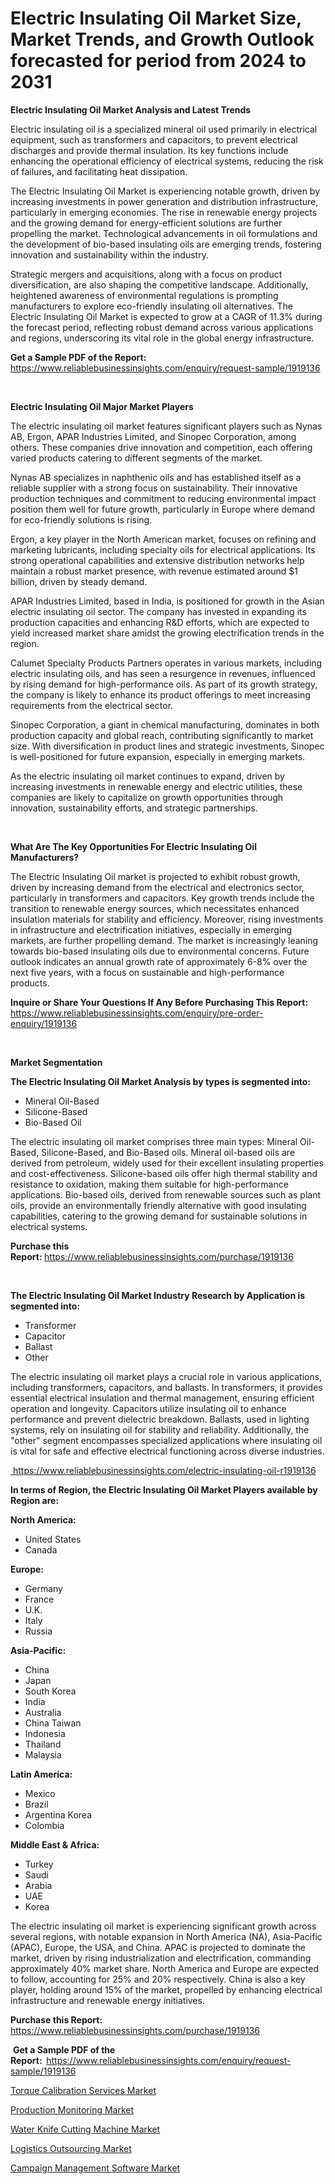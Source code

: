 <p><h1>Electric Insulating Oil Market Size, Market Trends, and Growth Outlook forecasted for period from 2024 to 2031</h1></p><p><strong>Electric Insulating Oil Market Analysis and Latest Trends</strong></p>
<p><p>Electric insulating oil is a specialized mineral oil used primarily in electrical equipment, such as transformers and capacitors, to prevent electrical discharges and provide thermal insulation. Its key functions include enhancing the operational efficiency of electrical systems, reducing the risk of failures, and facilitating heat dissipation.</p><p>The Electric Insulating Oil Market is experiencing notable growth, driven by increasing investments in power generation and distribution infrastructure, particularly in emerging economies. The rise in renewable energy projects and the growing demand for energy-efficient solutions are further propelling the market. Technological advancements in oil formulations and the development of bio-based insulating oils are emerging trends, fostering innovation and sustainability within the industry.</p><p>Strategic mergers and acquisitions, along with a focus on product diversification, are also shaping the competitive landscape. Additionally, heightened awareness of environmental regulations is prompting manufacturers to explore eco-friendly insulating oil alternatives. The Electric Insulating Oil Market is expected to grow at a CAGR of 11.3% during the forecast period, reflecting robust demand across various applications and regions, underscoring its vital role in the global energy infrastructure.</p></p>
<p><strong>Get a Sample PDF of the Report:&nbsp;</strong> <a href="https://www.reliablebusinessinsights.com/enquiry/request-sample/1919136?utm_campaign=1765&utm_medium=2&utm_source=Github&utm_content=ia&utm_term=24102024&utm_id=electric-insulating-oil">https://www.reliablebusinessinsights.com/enquiry/request-sample/1919136</a></p>
<p>&nbsp;</p>
<p><strong>Electric Insulating Oil Major Market Players</strong></p>
<p><p>The electric insulating oil market features significant players such as Nynas AB, Ergon, APAR Industries Limited, and Sinopec Corporation, among others. These companies drive innovation and competition, each offering varied products catering to different segments of the market.</p><p>Nynas AB specializes in naphthenic oils and has established itself as a reliable supplier with a strong focus on sustainability. Their innovative production techniques and commitment to reducing environmental impact position them well for future growth, particularly in Europe where demand for eco-friendly solutions is rising.</p><p>Ergon, a key player in the North American market, focuses on refining and marketing lubricants, including specialty oils for electrical applications. Its strong operational capabilities and extensive distribution networks help maintain a robust market presence, with revenue estimated around $1 billion, driven by steady demand.</p><p>APAR Industries Limited, based in India, is positioned for growth in the Asian electric insulating oil sector. The company has invested in expanding its production capacities and enhancing R&D efforts, which are expected to yield increased market share amidst the growing electrification trends in the region.</p><p>Calumet Specialty Products Partners operates in various markets, including electric insulating oils, and has seen a resurgence in revenues, influenced by rising demand for high-performance oils. As part of its growth strategy, the company is likely to enhance its product offerings to meet increasing requirements from the electrical sector.</p><p>Sinopec Corporation, a giant in chemical manufacturing, dominates in both production capacity and global reach, contributing significantly to market size. With diversification in product lines and strategic investments, Sinopec is well-positioned for future expansion, especially in emerging markets.</p><p>As the electric insulating oil market continues to expand, driven by increasing investments in renewable energy and electric utilities, these companies are likely to capitalize on growth opportunities through innovation, sustainability efforts, and strategic partnerships.</p></p>
<p>&nbsp;</p>
<p><strong>What Are The Key Opportunities For Electric Insulating Oil Manufacturers?</strong></p>
<p><p>The Electric Insulating Oil market is projected to exhibit robust growth, driven by increasing demand from the electrical and electronics sector, particularly in transformers and capacitors. Key growth trends include the transition to renewable energy sources, which necessitates enhanced insulation materials for stability and efficiency. Moreover, rising investments in infrastructure and electrification initiatives, especially in emerging markets, are further propelling demand. The market is increasingly leaning towards bio-based insulating oils due to environmental concerns. Future outlook indicates an annual growth rate of approximately 6-8% over the next five years, with a focus on sustainable and high-performance products.</p></p>
<p><strong>Inquire or Share Your Questions If Any Before Purchasing This Report:</strong> <a href="https://www.reliablebusinessinsights.com/enquiry/pre-order-enquiry/1919136?utm_campaign=1765&utm_medium=2&utm_source=Github&utm_content=ia&utm_term=24102024&utm_id=electric-insulating-oil">https://www.reliablebusinessinsights.com/enquiry/pre-order-enquiry/1919136</a></p>
<p>&nbsp;</p>
<p><strong>Market Segmentation</strong></p>
<p><strong>The Electric Insulating Oil Market Analysis by types is segmented into:</strong></p>
<p><ul><li>Mineral Oil-Based</li><li>Silicone-Based</li><li>Bio-Based Oil</li></ul></p>
<p><p>The electric insulating oil market comprises three main types: Mineral Oil-Based, Silicone-Based, and Bio-Based oils. Mineral oil-based oils are derived from petroleum, widely used for their excellent insulating properties and cost-effectiveness. Silicone-based oils offer high thermal stability and resistance to oxidation, making them suitable for high-performance applications. Bio-based oils, derived from renewable sources such as plant oils, provide an environmentally friendly alternative with good insulating capabilities, catering to the growing demand for sustainable solutions in electrical systems.</p></p>
<p><strong>Purchase this Report:&nbsp;</strong><a href="https://www.reliablebusinessinsights.com/purchase/1919136?utm_campaign=1765&utm_medium=2&utm_source=Github&utm_content=ia&utm_term=24102024&utm_id=electric-insulating-oil">https://www.reliablebusinessinsights.com/purchase/1919136</a></p>
<p>&nbsp;</p>
<p><strong>The Electric Insulating Oil Market Industry Research by Application is segmented into:</strong></p>
<p><ul><li>Transformer</li><li>Capacitor</li><li>Ballast</li><li>Other</li></ul></p>
<p><p>The electric insulating oil market plays a crucial role in various applications, including transformers, capacitors, and ballasts. In transformers, it provides essential electrical insulation and thermal management, ensuring efficient operation and longevity. Capacitors utilize insulating oil to enhance performance and prevent dielectric breakdown. Ballasts, used in lighting systems, rely on insulating oil for stability and reliability. Additionally, the "other" segment encompasses specialized applications where insulating oil is vital for safe and effective electrical functioning across diverse industries.</p></p>
<p><a href="https://www.reliablebusinessinsights.com/electric-insulating-oil-r1919136?utm_campaign=1765&utm_medium=2&utm_source=Github&utm_content=ia&utm_term=24102024&utm_id=electric-insulating-oil">&nbsp;https://www.reliablebusinessinsights.com/electric-insulating-oil-r1919136</a></p>
<p><strong>In terms of Region, the Electric Insulating Oil Market Players available by Region are:</strong></p>
<p>
    <p> <strong> North America: </strong>
        <ul>
            <li>United States</li>
            <li>Canada</li>
        </ul>
        </p> 
    <p> <strong> Europe: </strong>
        <ul>
            <li>Germany</li>
            <li>France</li>
            <li>U.K.</li>
            <li>Italy</li>
            <li>Russia</li>
        </ul>
        </p> 
    <p> <strong> Asia-Pacific: </strong>
        <ul>
            <li>China</li>
            <li>Japan</li>
            <li>South Korea</li>
            <li>India</li>
            <li>Australia</li>
            <li>China Taiwan</li>
            <li>Indonesia</li>
            <li>Thailand</li>
            <li>Malaysia</li>
        </ul>
        </p> 
    <p> <strong> Latin America: </strong>
        <ul>
            <li>Mexico</li>
            <li>Brazil</li>
            <li>Argentina Korea</li>
            <li>Colombia</li>
        </ul>
        </p> 
    <p> <strong> Middle East & Africa: </strong>
        <ul>
            <li>Turkey</li>
            <li>Saudi</li>
            <li>Arabia</li>
            <li>UAE</li>
            <li>Korea</li>
        </ul>
    </p>
    </p>
<p><p>The electric insulating oil market is experiencing significant growth across several regions, with notable expansion in North America (NA), Asia-Pacific (APAC), Europe, the USA, and China. APAC is projected to dominate the market, driven by rising industrialization and electrification, commanding approximately 40% market share. North America and Europe are expected to follow, accounting for 25% and 20% respectively. China is also a key player, holding around 15% of the market, propelled by enhancing electrical infrastructure and renewable energy initiatives.</p></p>
<p><strong>Purchase this Report: </strong><a href="https://www.reliablebusinessinsights.com/purchase/1919136?utm_campaign=1765&utm_medium=2&utm_source=Github&utm_content=ia&utm_term=24102024&utm_id=electric-insulating-oil">https://www.reliablebusinessinsights.com/purchase/1919136</a></p>
<p>&nbsp;<strong>Get a Sample PDF of the Report:&nbsp;&nbsp;</strong><a href="https://www.reliablebusinessinsights.com/enquiry/request-sample/1919136?utm_campaign=1765&utm_medium=2&utm_source=Github&utm_content=ia&utm_term=24102024&utm_id=electric-insulating-oil">https://www.reliablebusinessinsights.com/enquiry/request-sample/1919136</a></p>
<p><strong></strong></p>
<p><p><a href="https://www.linkedin.com/pulse/global-torque-calibration-services-market-focus-application-dwymf?utm_campaign=1765&utm_medium=2&utm_source=Github&utm_content=ia&utm_term=24102024&utm_id=electric-insulating-oil">Torque Calibration Services Market</a></p><p><a href="https://www.linkedin.com/pulse/global-production-monitoring-nexus-sector-confluences-regional-f467f?utm_campaign=1765&utm_medium=2&utm_source=Github&utm_content=ia&utm_term=24102024&utm_id=electric-insulating-oil">Production Monitoring Market</a></p><p><a href="https://github.com/BesaLoshi2000/Market-Research-Report-List-1/blob/main/water-knife-cutting-machine-market.md?utm_campaign=1765&utm_medium=2&utm_source=Github&utm_content=ia&utm_term=24102024&utm_id=electric-insulating-oil">Water Knife Cutting Machine Market</a></p><p><a href="https://www.linkedin.com/pulse/logistics-outsourcing-market-overview-forecast-2024-2031-rjlzf?utm_campaign=1765&utm_medium=2&utm_source=Github&utm_content=ia&utm_term=24102024&utm_id=electric-insulating-oil">Logistics Outsourcing Market</a></p><p><a href="https://www.linkedin.com/pulse/strategic-insights-global-campaign-management-software-market-in0of?utm_campaign=1765&utm_medium=2&utm_source=Github&utm_content=ia&utm_term=24102024&utm_id=electric-insulating-oil">Campaign Management Software Market</a></p></p>